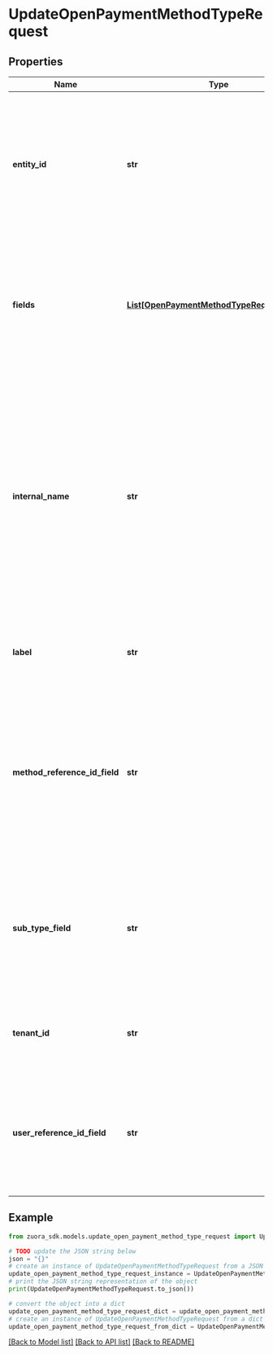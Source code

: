 # UpdateOpenPaymentMethodTypeRequest


## Properties

Name | Type | Description | Notes
------------ | ------------- | ------------- | -------------
**entity_id** | **str** | If this custom payment method type is specific to one entity only, specify the entity ID in UUID format when creating the draft payment method type, such as &#x60;123e4567-e89b-12d3-a456-426614174000&#x60;.   You can only update this field to be empty, indicating that this custom payment method type is available to the global entity and all the sub entities in the tenant. | [optional] 
**fields** | [**List[OpenPaymentMethodTypeRequestFields]**](OpenPaymentMethodTypeRequestFields.md) | An array containing field metadata of the custom payment method type.  Notes:   - All the following nested metadata fields must be provided in the request to define a field.    - At least one field must be defined in the fields array for a custom payment method type.    - Up to 20 fields can be defined in the fields array for a custom method type.  | 
**internal_name** | **str** | A string to identify the custom payment method type in the API name of the payment method type.   The value of this field must be the same as the value specified when creating the draft revision of this custom payment method type.   This field cannot be updated after the creation of the custom payment method type.   This field is used along with the &#x60;tenantId&#x60; field by the system to construct and generate the API name of the custom payment method type in the following way:   &#x60;&lt;internalName&gt;__c_&lt;tenantId&gt;&#x60;   For example, if &#x60;internalName&#x60; is &#x60;AmazonPay&#x60;, and &#x60;tenantId&#x60; is &#x60;12368&#x60;, the API name of the custom payment method type will be &#x60;AmazonPay__c_12368&#x60;. | 
**label** | **str** | The label that is used to refer to this type in the Zuora UI.   This value must be alphanumeric, excluding JSON preserved characters such as  * \\ ’ ”  | 
**method_reference_id_field** | **str** | The identification reference of the custom payment method.   This field should be mapped to a field name defined in the &#x60;fields&#x60; array for the purpose of being used as a filter in reporting tools such as Payment Method Data Source Exports and Data Query.   The value of this field must be the same as the value specified when creating the draft revision of this custom payment method type.   This field cannot be updated after the creation of the custom payment method type. | 
**sub_type_field** | **str** | The identification reference indicating the subtype of the custom payment method.   This field should be mapped to a field name defined in the &#x60;fields&#x60; array for the purpose of being used as a filter in reporting tools such as Data Source Exports and Data Query.   This field cannot be updated after the creation of the custom payment method type. | [optional] 
**tenant_id** | **str** | Zuora tenant ID. If multi-entity is enabled in your tenant, this is the ID of the parent tenant of all the sub entities.   This field cannot be updated after the creation of the custom payment method type. | 
**user_reference_id_field** | **str** | The identification reference of the user or customer account.   This field should be mapped to a field name defined in the &#x60;fields&#x60; array for the purpose of being used as a filter in reporting tools such as Data Source Exports and Data Query.   This field cannot be updated after the creation of the custom payment method type. | [optional] 

## Example

```python
from zuora_sdk.models.update_open_payment_method_type_request import UpdateOpenPaymentMethodTypeRequest

# TODO update the JSON string below
json = "{}"
# create an instance of UpdateOpenPaymentMethodTypeRequest from a JSON string
update_open_payment_method_type_request_instance = UpdateOpenPaymentMethodTypeRequest.from_json(json)
# print the JSON string representation of the object
print(UpdateOpenPaymentMethodTypeRequest.to_json())

# convert the object into a dict
update_open_payment_method_type_request_dict = update_open_payment_method_type_request_instance.to_dict()
# create an instance of UpdateOpenPaymentMethodTypeRequest from a dict
update_open_payment_method_type_request_from_dict = UpdateOpenPaymentMethodTypeRequest.from_dict(update_open_payment_method_type_request_dict)
```
[[Back to Model list]](../README.md#documentation-for-models) [[Back to API list]](../README.md#documentation-for-api-endpoints) [[Back to README]](../README.md)



